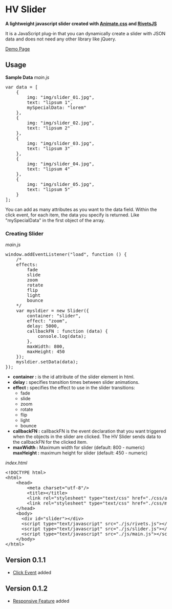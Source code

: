 <h1>HV Slider</h1>
<p><strong>A lightweight javascript slider created with <a href="https://github.com/daneden/animate.css/" target="_blank">Animate.css</a> and <a href="https://github.com/mikeric/rivets" target="_blank">RivetsJS</a></strong></p>
<p>It is a JavaScript plug-in that you can dynamically create a slider with JSON data and does not need any other library like jQuery.</p>
<p><a href="https://vsonmez.github.io/hv_slider/" target="_blank">Demo Page</a></p>
<h2>Usage</h2>
<b>Sample Data</b>
<i>main.js</i>
<pre>
var data = [
    {
        img: "img/slider_01.jpg",
        text: "lipsum 1",
        mySpecialData: "lorem"
    },
    {
        img: "img/slider_02.jpg",
        text: "lipsum 2"
    },
    {
        img: "img/slider_03.jpg",
        text: "lipsum 3"
    },
    {
        img: "img/slider_04.jpg",
        text: "lipsum 4"
    },
    {
        img: "img/slider_05.jpg",
        text: "lipsum 5"
    }
];
</pre>
<p>You can add as many attributes as you want to the data field. Within the click event, for each item, the data you specify is returned.  Like "mySpecialData" in the first object of the array.</p>
<h3>Creating Slider</h3>
<i>main.js</i>
<pre>
window.addEventListener("load", function () {
    /*
    effects:
        fade
        slide
        zoom
        rotate
        flip
        light
        bounce
    */
    var mysldier = new Slider({
        container: "slider",
        effect: "zoom",
        delay: 5000,
        callbackFN : function (data) {
            console.log(data);
        },
        maxWidth: 800,
        maxHeight: 450
    });
    mysldier.setData(data);
});
</pre>
<ul>
    <li><b>container :</b> is the id attribute of the slider element in html.</li>
    <li><b>delay :</b> specifies transition times between slider animations.</li>
    <li><b>effect :</b> specifies the effect to use in the slider transitions:
        <ul>
            <li>fade</li>
            <li>slide</li>
            <li>zoom</li>
            <li>rotate</li>
            <li>flip</li>
            <li>light</li>
            <li>bounce</li>
        </ul>
    </li>
    <li>
        <b>callbackFN :</b> callbackFN is the event declaration that you want triggered when the objects in the slider are clicked. The HV Slider sends data to the callbackFN for the clicked item.
    </li>
    <li>
        <b>maxWidth :</b> Maximum width for slider (default: 800 - numeric)
        <b>maxHeight :</b> maximum height for slider (default: 450 - numeric)
    </li>
</ul>
<i>index.html</i>
<pre>
&lt<span>!DOCTYPE html</span>&gt
&lt<span>html</span>&gt
    &lt<span>head</span>&gt
        &lt<span>meta charset="utf-8"</span>/&gt
        &lt<span>title</span>&gt&lt/title</span>&gt
        &lt<span>link rel="stylesheet" type="text/css" href="./css/animate.css"</span>/&gt
        &lt<span>link rel="stylesheet" type="text/css" href="./css/main.css"</span>/&gt
    &lt<span>/head</span>&gt
    &lt<span>body</span>&gt
      &lt<span>div id="slider"</span>&gt&lt/div</span>&gt
      &lt<span>script type="text/javascript" src="./js/rivets.js"</span>&gt&lt/script</span>&gt
      &lt<span>script type="text/javascript" src="./js/slider.js"</span>&gt&lt/script</span>&gt
      &lt<span>script type="text/javascript" src="./js/main.js"</span>&gt&lt/script</span>&gt
    &lt<span>/body</span>&gt
&lt<span>/html</span>&gt
</pre>
<h2>Version 0.1.1</h2>
<ul>
    <li><a href="https://github.com/vsonmez/hv_slider/issues/1">Click Event</a> added</li>
</ul>
<h2>Version 0.1.2</h2>
<ul>
    <li><a href="https://github.com/vsonmez/hv_slider/issues/2">Responsive Feature</a> added</li>
</ul>